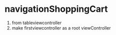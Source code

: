 # navigationShoppingCart
1. from tableviewcontroller
2. make firstviewcontroller as a root viewController
